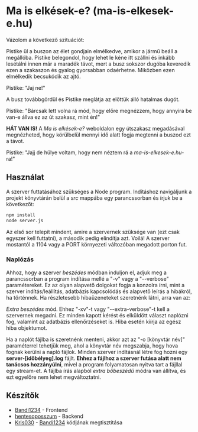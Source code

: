 # Ma is elkések-e? (ma-is-elkesek-e.hu)

Vázolom a következő szituációt:

Pistike ül a buszon az élet gondjain elmélkedve, amikor a jármű beáll a megállóba. Pistike belegondol, hogy lehet le kéne itt szállni és inkább lesétálni innen már a maradék távot, mert a busz sokszor dugóba keveredik ezen a szakaszon és gyalog gyorsabban odaérhetne. Miközben ezen elmélkedik becsukódik az ajtó.

Pistike: "Jaj ne!"

A busz továbbgördül és Pistike meglátja az előttük álló hatalmas dugót.

Pistike: "Bárcsak lett volna rá mód, hogy előre megnézzem, hogy annyira be van-e állva ez az út szakasz, mint én!"

**HÁT VAN IS!** A *Ma is elkések-e?* weboldalon egy útszakasz megadásával megnézheted, hogy körülbelül mennyi idő alatt fogja megtenni a buszod ezt a távot.

Pistike: "Jajj de hülye voltam, hogy nem néztem rá  a *ma-is-elkesek-e.hu*-ra!"

## Használat

A szerver futtatásához szükséges a Node program. Indításhoz navigáljunk a projekt könyvtárán belül a *src* mappába egy parancssorban és írjuk be a következőt: 

```bash
npm install
node server.js
```

Az első sor telepít mindent, amire a szervernek szüksége van (ezt csak egyszer kell futtatni), a második pedig elindítja azt.
Voilá! A szerver mostantól a 1104 vagy a PORT környezeti változóban megadott porton fut.

### Naplózás

Ahhoz, hogy a szerver *beszédes* módban induljon el, adjuk meg a parancssorban a program indítása mellé a "-v" vagy a "--verbose" paramétereket. Ez az olyan alapvető dolgokat fogja a konzolra írni, mint a szerver indítás/leállítás, adatbázis kapcsolódás és alapvető leírás a hibákról, ha történnek. Ha részletesebb hibaüzeneteket szeretnénk látni, arra van az:

*Extra beszédes* mód. Ehhez "-xv"-t vagy "--extra-verbose"-t kell a szervernek megadni. Ez minden kapott kérést és elküldött választ naplózni fog, valamint az adatbázis ellenőrzéseket is. Hiba esetén kiírja az egész hiba objektumot.

Ha a naplót fájlba is szeretnénk menteni, akkor azt az "-o [könyvtár név]" paraméterrel tehetjük meg, ahol a könyvtár név megszabja, hogy hova fognak kerülni a napló fájlok. Minden szerver indításnál létre fog hozni egy **server-[időbélyeg].log** fájlt. **Ehhez a fájlhoz a szerver futása alatt nem tanácsos hozzányúlni**, mivel a program folyamatosan nyitva tart a fájllal egy stream-et. A fájlba írás alapból *extra bőbeszédű* módra van állítva, és ezt egyelőre nem lehet megváltoztatni.

## Készítők

- [Bandi1234](https://github.com/Bandi1234 "Bandi1234 GitHub Profilja") - Frontend
- [hentesoposszum](https://github.com/hentesoposszum/ "hentesoposszum GitHub Profilja") - Backend
- [Kris030](https://github.com/Kris030 "Kris030 GitHub Profilja") - [Bandi1234](https://github.com/Bandi1234 "Bandi1234 GitHub Profilja") kódjának megtisztítása
